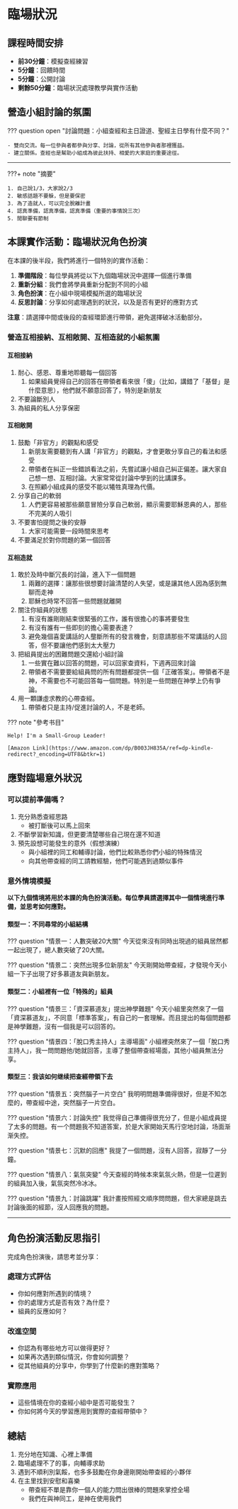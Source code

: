 # 臨場狀況

## 課程時間安排

- **前30分鐘**：模擬查經練習
- **5分鐘**：回饋時間
- **5分鐘**：公開討論
- **剩餘50分鐘**：臨場狀況處理教學與實作活動

## 營造小組討論的氛圍

??? question open "討論問題：小組查經和主日證道、聖經主日學有什麼不同？"

    - 雙向交流。每一位參與者都參與分享、討論，從所有其他參與者那裡獲益。
    - 建立關係。查經也是幫助小組成為彼此扶持、相愛的大家庭的重要途徑。

-----

???+ note "摘要"

    1. 自己說1/3，大家說2/3
    2. 敏感話題不要躲，但是要保密
    3. 為了造就人，可以完全脫離計畫
    4. 認真準備，認真準備，認真準備（重要的事情說三次）
    5. 閒聊要有節制

## 本課實作活動：臨場狀況角色扮演

在本課的後半段，我們將進行一個特別的實作活動：

1. **準備階段**：每位學員將從以下九個臨場狀況中選擇一個進行準備
2. **重新分組**：我們會將學員重新分配到不同的小組
3. **角色扮演**：在小組中現場模擬所選的臨場狀況
4. **反思討論**：分享如何處理遇到的狀況，以及是否有更好的應對方式

**注意**：請選擇中間或後段的查經環節進行帶領，避免選擇破冰活動部分。

### 營造互相接納、互相敞開、互相造就的小組氛圍

#### 互相接納

1. 耐心、感恩、尊重地聆聽每一個回答
   1. 如果組員覺得自己的回答在帶領者看來很「傻」（比如，講錯了「基督」是什麼意思），他們就不願意回答了，特別是新朋友
2. 不要論斷別人
3. 為組員的私人分享保密

#### 互相敞開

1. 鼓勵「非官方」的觀點和感受
    1. 新朋友需要聽到有人講「非官方」的觀點，才會更敢分享自己的看法和感受
    2. 帶領者在糾正一些錯誤看法之前，先嘗試讓小組自己糾正偏差。讓大家自己想一想、互相討論。大家常常從討論中學到的比講課多。
    3. 在照顧小組成員的感受不能以犧牲真理為代價。
2. 分享自己的軟弱
    1. 人們更容易被那些願意冒險分享自己軟弱，顯示需要耶穌恩典的人，那些不完美的人吸引
3. 不要害怕提問之後的安靜
    1. 大家可能需要一段時間來思考
4. 不要滿足於對你問題的第一個回答

#### 互相造就

1. 敢於及時中斷冗長的討論，進入下一個問題
    1. 兩難的選擇：讓那些很想要討論清楚的人失望，或是讓其他人因為感到無聊而走神
    2. 耶穌也時常不回答一些問題就離開
2. 關注你組員的狀態
    1. 有沒有誰剛剛結束很緊張的工作，誰有很擔心的事將要發生
    2. 有沒有誰有一些即刻的擔心需要表達？
    3. 避免幾個喜愛講話的人壟斷所有的發言機會，刻意請那些不常講話的人回答，但不要讓他們感到太大壓力
3. 把組員提出的困難問題交還給小組討論
    1. 一些實在難以回答的問題，可以回家查資料，下週再回來討論
    2. 帶領者不需要要給組員問的所有問題都提供一個「正確答案」。帶領者不是神，不需要也不可能回答每一個問題。特別是一些問題在神學上仍有爭論。
4. 用一顆謙虛求教的心帶查經。
    1. 帶領者只是主持/促進討論的人，不是老師。

??? note "參考书目"

    Help! I'm a Small-Group Leader!

    [Amazon Link](https://www.amazon.com/dp/B003JH835A/ref=dp-kindle-redirect?_encoding=UTF8&btkr=1)

## 應對臨場意外狀況

### 可以提前準備嗎？

1. 充分熟悉查經思路
    - 被打斷後可以馬上回來
2. 不斷學習新知識，但更要清楚哪些自己現在還不知道
3. 預先設想可能發生的意外（假想演練）
    - 與小組裡的同工和輔導討論，他們比較熟悉你們小組的特殊情況
    - 向其他帶查經的同工請教經驗，他們可能遇到過類似事件

### 意外情境模擬

**以下九個情境將用於本課的角色扮演活動。每位學員請選擇其中一個情境進行準備，並思考如何應對。**

#### 類型一：不同尋常的小組結構

??? question "情景一：人數突破20大關"
    今天從來沒有同時出現過的組員居然都一起出現了，總人數突破了20大關。

??? question "情景二：突然出現多位新朋友"
    今天剛開始帶查經，才發現今天小組一下子出現了好多慕道友與新朋友。

#### 類型二：小組裡有一位「特殊的」組員

??? question "情景三：「資深慕道友」提出神學難題"
    今天小組里突然來了一個「資深慕道友」，不同意「標準答案」，有自己的一套理解。而且提出的每個問題都是神學難題，沒有一個我是可以回答的。

??? question "情景四：「脫口秀主持人」主導場面"
    小組裡突然來了一個「脫口秀主持人」，我一問問題他/她就回答，主導了整個帶查經場面，其他小組員無法分享。

#### 類型三：我该如何继续把查經帶領下去

??? question "情景五：突然腦子一片空白"
    我明明問題準備得很好，但是不知怎麼的，帶查經中途，突然腦子一片空白。

??? question "情景六：討論失控"
    我觉得自己準備得很充分了，但是小組成員提了太多的問題。有一个問題我不知道答案，於是大家開始天馬行空地討論，场面渐渐失控。

??? question "情景七：沉默的回應"
    我提了一個問題，沒有人回答，寂靜了一分鐘。

??? question "情景八：氣氛突變"
    今天查經的時候本來氣氛火熱，但是一位遲到的組員加入後，氣氛突然冷冰冰。

??? question "情景九：討論跳躍"
    我計畫按照經文順序問問題，但大家總是跳去討論後面的經節，沒人回應我的問題。

-----

## 角色扮演活動反思指引

完成角色扮演後，請思考並分享：

### 處理方式評估

- 你如何應對所遇到的情境？
- 你的處理方式是否有效？為什麼？
- 組員的反應如何？

### 改進空間

- 你認為有哪些地方可以做得更好？
- 如果再次遇到類似情況，你會如何調整？
- 從其他組員的分享中，你學到了什麼新的應對策略？

### 實際應用

- 這些情境在你的查經小組中是否可能發生？
- 你如何將今天的學習應用到實際的查經帶領中？

## 總結

1. 充分地在知識、心裡上準備
2. 臨場處理不了的事，向輔導求助
3. 遇到不順利別氣餒，也多多鼓勵在你身邊剛開始帶查經的小夥伴
4. 在主里找到安慰和喜樂
    - 帶查經不單是靠你一個人的能力問出很棒的問題來掌控全場
    - 我們在與神同工，是神在使用我們
